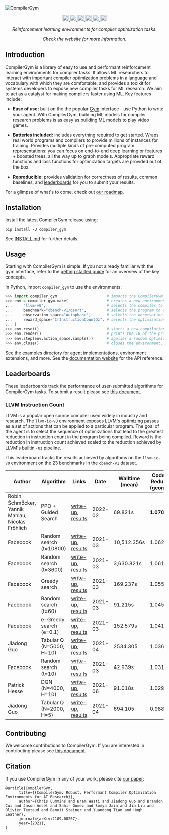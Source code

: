 ![CompilerGym](https://github.com/facebookresearch/CompilerGym/raw/development/docs/source/_static/img/logo-padded.png)

<p align="center">
  <!-- Getting started colab -->
  <a href="https://colab.research.google.com/github/facebookresearch/CompilerGym/blob/stable/examples/getting-started.ipynb">
      <img src="https://colab.research.google.com/assets/colab-badge.svg" alt="Colab" height="20">
  </a>
  <!-- Supported python versions list -->
  <a href="https://pypi.org/project/compiler-gym/">
      <img src="https://img.shields.io/pypi/pyversions/compiler-gym" alt="Python versions" height="20">
  </a>
  <!-- Downloads counter -->
  <a href="https://pypi.org/project/compiler-gym/">
      <img src="https://pepy.tech/badge/compiler-gym" alt="PyPi Downloads" height="20">
  </a>
  <!-- PyPi Version -->
  <a href="https://pypi.org/project/compiler-gym/">
      <img src="https://badge.fury.io/py/compiler-gym.svg" alt="PyPI version" height="20">
  </a>
  <!-- license -->
  <a href="https://tldrlegal.com/license/mit-license">
      <img src="https://img.shields.io/pypi/l/compiler-gym" alt="License" height="20">
  </a>
  <!-- CI status -->
  <a href="https://github.com/facebookresearch/CompilerGym/actions?query=workflow%3ACI+branch%3Adevelopment">
      <img src="https://github.com/facebookresearch/CompilerGym/workflows/CI/badge.svg?branch=development" alt="CI status" height="20">
  </a>
</p>

<p align="center">
  <i>Reinforcement learning environments for compiler optimization tasks.</i>
</p>
<p align="center">
  <i>
    Check
    <a href="http://facebookresearch.github.io/CompilerGym/">the website</a>
    for more information.
  </i>
</p>


## Introduction

CompilerGym is a library of easy to use and performant reinforcement learning
environments for compiler tasks. It allows ML researchers to interact with
important compiler optimization problems in a language and vocabulary with which
they are comfortable, and provides a toolkit for systems developers to expose
new compiler tasks for ML research. We aim to act as a catalyst for making
compilers faster using ML. Key features include:

* **Ease of use:** built on the the popular [Gym](https://gym.openai.com/)
  interface - use Python to write your agent. With CompilerGym, building ML
  models for compiler research problems is as easy as building ML models to play
  video games.

* **Batteries included:** includes everything required to get started. Wraps
  real world programs and compilers to provide millions of instances for
  training. Provides multiple kinds of pre-computed program representations: you
  can focus on end-to-end deep learning or features + boosted trees, all the way
  up to graph models. Appropriate reward functions and loss functions for
  optimization targets are provided out of the box.

* **Reproducible:** provides validation for correctness of results, common
  baselines, and [leaderboards](#leaderboards) for you to submit your results.

For a glimpse of what's to come, check out [our
roadmap](https://github.com/facebookresearch/CompilerGym/projects/1).


## Installation

Install the latest CompilerGym release using:

    pip install -U compiler_gym

See
[INSTALL.md](https://github.com/facebookresearch/CompilerGym/blob/development/INSTALL.md)
for further details.


## Usage

Starting with CompilerGym is simple. If you not already familiar with the gym
interface, refer to the [getting started
guide](http://facebookresearch.github.io/CompilerGym/getting_started.html) for
an overview of the key concepts.

In Python, import `compiler_gym` to use the environments:

```py
>>> import compiler_gym                      # imports the CompilerGym environments
>>> env = compiler_gym.make(                 # creates a new environment (same as gym.make)
...     "llvm-v0",                           # selects the compiler to use
...     benchmark="cbench-v1/qsort",         # selects the program to compile
...     observation_space="Autophase",       # selects the observation space
...     reward_space="IrInstructionCountOz", # selects the optimization target
... )
>>> env.reset()                              # starts a new compilation session
>>> env.render()                             # prints the IR of the program
>>> env.step(env.action_space.sample())      # applies a random optimization, updates state/reward/actions
>>> env.close()                              # closes the environment, freeing resources
```

See the [examples](/examples) directory for agent implementations, environment
extensions, and more. See the [documentation
website](http://facebookresearch.github.io/CompilerGym/) for the API reference.


## Leaderboards

These leaderboards track the performance of user-submitted algorithms for
CompilerGym tasks. To submit a result please see
[this document](https://github.com/facebookresearch/CompilerGym/blob/development/CONTRIBUTING.md#leaderboard-submissions).


### LLVM Instruction Count

LLVM is a popular open source compiler used widely in industry and research. The
`llvm-ic-v0` environment exposes LLVM's optimizing passes as a set of actions
that can be applied to a particular program. The goal of the agent is to select
the sequence of optimizations that lead to the greatest reduction in instruction
count in the program being compiled. Reward is the reduction in instruction
count achieved scaled to the reduction achieved by LLVM's builtin `-Oz`
pipeline.

This leaderboard tracks the results achieved by algorithms on the `llvm-ic-v0`
environment on the 23 benchmarks in the `cbench-v1` dataset.

| Author                                           | Algorithm | Links | Date | Walltime (mean) | Codesize Reduction (geomean) |
|--------------------------------------------------| --- | --- | --- |-----------------|------------------------------|
 | Robin Schmöcker, Yannik Mahlau, Nicolas Fröhlich | PPO + Guided Search | [write-up](leaderboard/llvm_instcount/ppo/README.md), [results](leaderboard/llvm_instcount/random_search/results.csv) | 2022-02 | 69.821s  | **1.070×**                   |
| Facebook                                         | Random search (t=10800) | [write-up](leaderboard/llvm_instcount/random_search/README.md), [results](leaderboard/llvm_instcount/random_search/results_p125_t10800.csv) | 2021-03 | 10,512.356s     | 1.062×                       |
| Facebook                                         | Random search (t=3600) | [write-up](leaderboard/llvm_instcount/random_search/README.md), [results](leaderboard/llvm_instcount/random_search/results_p125_t3600.csv) | 2021-03 | 3,630.821s      | 1.061×                       |
| Facebook                                         | Greedy search | [write-up](leaderboard/llvm_instcount/e_greedy/README.md), [results](leaderboard/llvm_instcount/e_greedy/results_e0.csv) | 2021-03 | 169.237s        | 1.055×                       |
| Facebook                                         | Random search (t=60) | [write-up](leaderboard/llvm_instcount/random_search/README.md), [results](leaderboard/llvm_instcount/random_search/results_p125_t60.csv) | 2021-03 | 91.215s         | 1.045×                       |
| Facebook                                         | e-Greedy search (e=0.1) | [write-up](leaderboard/llvm_instcount/e_greedy/README.md), [results](leaderboard/llvm_instcount/e_greedy/results_e10.csv) | 2021-03 | 152.579s        | 1.041×                       |
| Jiadong Guo                                      | Tabular Q (N=5000, H=10) | [write-up](leaderboard/llvm_instcount/tabular_q/README.md), [results](leaderboard/llvm_instcount/tabular_q/results-H10-N5000.csv) | 2021-04 | 2534.305        | 1.036×                       |
| Facebook                                         | Random search (t=10) | [write-up](leaderboard/llvm_instcount/random_search/README.md), [results](leaderboard/llvm_instcount/random_search/results_p125_t10.csv) | 2021-03 | 42.939s         | 1.031×                       |
| Patrick Hesse                                    | DQN (N=4000, H=10) | [write-up](leaderboard/llvm_instcount/dqn/README.md), [results](leaderboard/llvm_instcount/dqn/results-instcountnorm-H10-N4000.csv) | 2021-06 | 91.018s         | 1.029×                       |
| Jiadong Guo                                      | Tabular Q (N=2000, H=5) | [write-up](leaderboard/llvm_instcount/tabular_q/README.md), [results](leaderboard/llvm_instcount/tabular_q/results-H5-N2000.csv) | 2021-04 | 694.105         | 0.988×                       |


## Contributing

We welcome contributions to CompilerGym. If you are interested in contributing please see
[this document](https://github.com/facebookresearch/CompilerGym/blob/development/CONTRIBUTING.md).


## Citation

If you use CompilerGym in any of your work, please cite [our
paper](https://arxiv.org/pdf/2109.08267.pdf):

```
@article{CompilerGym,
      title={{CompilerGym: Robust, Performant Compiler Optimization Environments for AI Research}},
      author={Chris Cummins and Bram Wasti and Jiadong Guo and Brandon Cui and Jason Ansel and Sahir Gomez and Somya Jain and Jia Liu and Olivier Teytaud and Benoit Steiner and Yuandong Tian and Hugh Leather},
      journal={arXiv:2109.08267},
      year={2021},
}
```
